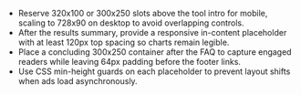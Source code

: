 - Reserve 320x100 or 300x250 slots above the tool intro for mobile, scaling to 728x90 on desktop to avoid overlapping controls.
- After the results summary, provide a responsive in-content placeholder with at least 120px top spacing so charts remain legible.
- Place a concluding 300x250 container after the FAQ to capture engaged readers while leaving 64px padding before the footer links.
- Use CSS min-height guards on each placeholder to prevent layout shifts when ads load asynchronously.
